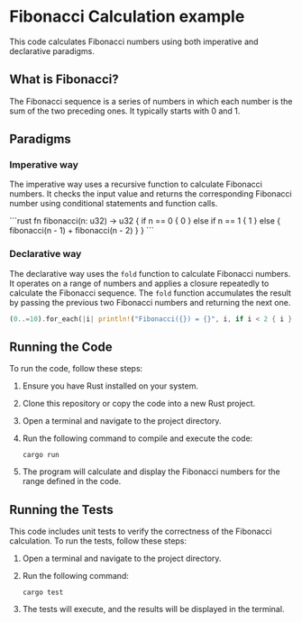 # Fibonacci Calculation example

This code calculates Fibonacci numbers using both imperative and declarative paradigms.

## What is Fibonacci?

The Fibonacci sequence is a series of numbers in which each number is the sum of the two preceding ones. It typically starts with 0 and 1.

## Paradigms

### Imperative way

The imperative way uses a recursive function to calculate Fibonacci numbers. It checks the input value and returns the corresponding Fibonacci number using conditional statements and function calls.

\```rust
fn fibonacci(n: u32) -> u32 {
    if n == 0 {
        0
    } else if n == 1 {
        1
    } else {
        fibonacci(n - 1) + fibonacci(n - 2)
    }
}
\```

### Declarative way

The declarative way uses the `fold` function to calculate Fibonacci numbers. It operates on a range of numbers and applies a closure repeatedly to calculate the Fibonacci sequence. The `fold` function accumulates the result by passing the previous two Fibonacci numbers and returning the next one.

```rust
(0..=10).for_each(|i| println!("Fibonacci({}) = {}", i, if i < 2 { i } else { (2..=i).fold((0, 1), |(a, b), _| (b, a + b)).1 }));
```

## Running the Code

To run the code, follow these steps:

1. Ensure you have Rust installed on your system.
2. Clone this repository or copy the code into a new Rust project.
3. Open a terminal and navigate to the project directory.
4. Run the following command to compile and execute the code:

    ```
   cargo run
    ```

5. The program will calculate and display the Fibonacci numbers for the range defined in the code.

## Running the Tests

This code includes unit tests to verify the correctness of the Fibonacci calculation. To run the tests, follow these steps:

1. Open a terminal and navigate to the project directory.
2. Run the following command:

   ```
   cargo test
   ```

3. The tests will execute, and the results will be displayed in the terminal.
